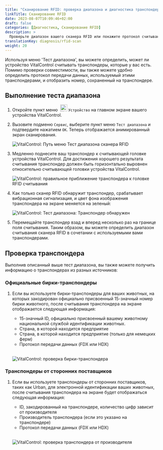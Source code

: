 ```yaml
---
title: "Сканирование RFID: проверка диапазона и диагностика транспондеров"
linkTitle: Сканирование RFID
date: 2023-08-07T10:09:46+02:00
draft: false
categories: [Диагностика, Сканирование RFID]
description: >
  Проверьте диапазон вашего сканера RFID или покажите протокол считывания и номера, сохраненные на неизвестных транспондерах.
translationKey: diagnosis/rfid-scan
weight: 20
---
```


Используя меню 'Тест диапазона', вы можете определить, может ли устройство VitalControl считывать транспондеры, которые у вас есть. Помимо проверки совместимости, вы также можете удобно определить протокол передачи данных, используемый этими транспондерами, и отобразить номер, сохраненный на транспондере.

## Выполнение теста диапазона

1. Откройте пункт меню &nbsp;<img src="/icons/device.svg" width="23" align="bottom" alt="Устройство" /> `Устройство` на главном экране вашего устройства VitalControl.

1. Вызовите подменю `Сервис`, выберите пункт меню `Тест диапазона` и подтвердите нажатием `OK`. Теперь отображается анимированный экран сканирования.

    ![VitalControl: Путь меню Тест диапазона сканера RFID](../images/rangetest.png "Тест диапазона сканера RFID")

1.  Медленно поднесите ваш транспондер к считывающей головке устройства VitalControl. Для достижения хорошего результата считывания транспондер должен быть горизонтально выровнен относительно считывающей головки устройства VitalControl.

    ![VitalControl: правильное приближение транспондера к головке RFID считывания](/images/diagnosis/transponderscan.svg "Корректное сканирование транспондера")

1. Как только сканер RFID обнаружит транспондер, срабатывает вибрационная сигнализация, и цвет фона изображения транспондера на экране меняется на зеленый:

   ![VitalControl: Тест диапазона: Транспондер обнаружен](../images/transponder-detected.png "Транспондер обнаружен")

1. Перемещайте транспондер взад и вперед несколько раз на границе поля считывания. Таким образом, вы можете определить диапазон считывания сканера RFID в сочетании с используемыми вами транспондерами.

## Проверка транспондера

Выполнив описанный выше тест диапазона, вы также можете получить информацию о транспондерах из разных источников:

### Официальные бирки-транспондеры

1. Если вы используете бирки-транспондеры для ваших животных, на которых закодирован официально присвоенный 15-значный номер бирки животного, после считывания транспондера на экране отображается следующая информация:

    - 15-значный ID, официально присвоенный вашему животному национальной службой идентификации животных.
    - Страна, в которой находится предприятие
    - Страна, в которой находится предприятие (только для немецких ферм)
    - Протокол передачи данных (FDX или HDX)
    <br>

    ![VitalControl: проверка бирки-транспондера](../images/transponder-official.png "Информация официальной бирки-транспондера")

### Транспондеры от сторонних поставщиков

1. Если вы используете транспондеры от сторонних поставщиков, таких как Urban, для электронной идентификации ваших животных, после считывания транспондера на экране будет отображаться следующая информация:

    - ID, закодированный на транспондере, количество цифр зависит от производителя
    - Производитель транспондера (если это указано на транспондере)
    - Протокол передачи данных (FDX или HDX)
    <br>

    ![VitalControl: проверка транспондера от производителя](../images/transponder-manufacturer.png "Информация транспондера от производителя")
